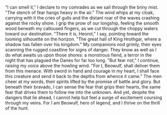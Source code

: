 
"I can smell it," I declare to my comrades as we sail through the briny mist. "The stench of fear hangs heavy in the air."
The wind whips at my cloak, carrying with it the cries of gulls and the distant roar of the waves crashing against the rocky shore. I grip the prow of our longship, feeling the smooth wood beneath my calloused fingers, as we cut through the choppy waters toward our destination.
"There it is, Heorot," I say, pointing toward the looming silhouette on the horizon. "The great hall of King Hrothgar, where a shadow has fallen over his kingdom."
My companions nod grimly, their eyes scanning the rugged coastline for signs of danger. They know as well as I do what awaits us upon those shores: a monstrous fiend, a terror in the night that has plagued the Danes for far too long.
"But fear not," I continue, raising my voice above the howling wind. "For I, Beowulf, shall deliver them from this menace. With sword in hand and courage in my heart, I shall face this creature and send it back to the depths from whence it came."
The men cheer at my words, their spirits lifted by the promise of battle and glory. But beneath their bravado, I can sense the fear that grips their hearts, the same fear that drives them to follow me into the unknown.
And yet, despite the dangers that lie ahead, I cannot help but feel a surge of excitement coursing through my veins. For I am Beowulf, hero of legend, and I thrive on the thrill of the hunt.